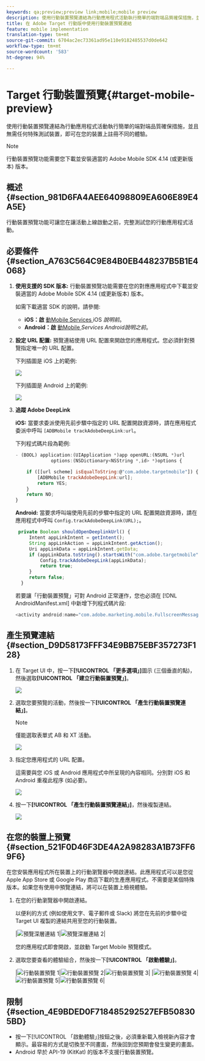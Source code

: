 ```yaml
---
keywords: qa;preview;preview link;mobile;mobile preview
description: 使用行動裝置預覽連結為行動應用程式活動執行簡單的端對端品質確保措施，並且無需任何特殊測試裝置，即可在您的裝置上註冊不同的體驗。
title: 在 Adobe Target 行動版中使用行動裝置預覽連結
feature: mobile implementation
translation-type: tm+mt
source-git-commit: 6704ac2ec73361ad95e110e9182485537d0de642
workflow-type: tm+mt
source-wordcount: '583'
ht-degree: 94%

---
```



# Target 行動裝置預覽{#target-mobile-preview}

使用行動裝置預覽連結為行動應用程式活動執行簡單的端對端品質確保措施，並且無需任何特殊測試裝置，即可在您的裝置上註冊不同的體驗。

>[!NOTE]
>
>行動裝置預覽功能需要您下載並安裝適當的 Adobe Mobile SDK 4.14 (或更新版本) 版本。

## 概述 {#section_981D6FA4AEE64098809EA606E89E4A5E}

行動裝置預覽功能可讓您在讓活動上線啟動之前，完整測試您的行動應用程式活動。

## 必要條件 {#section_A763C564C9E84B0EB448237B5B1E4068}

1. **使用支援的 SDK 版本:** 行動裝置預覽功能需要在您的對應應用程式中下載並安裝適當的 Adobe Mobile SDK 4.14 (或更新版本) 版本。

   如需下載適當 SDK 的說明，請參閱:

   * **iOS：啟** [動Mobile Services ](https://experienceleague.adobe.com/docs/mobile-services/ios/getting-started-ios/requirements.html) iOS *說明前*。
   * **Android：啟** [動Mobile ](https://experienceleague.adobe.com/docs/mobile-services/android/getting-started-android/requirements.html)  *Services Android說明之前*。

1. **設定 URL 配置:** 預覽連結使用 URL 配置來開啟您的應用程式。您必須針對預覽指定唯一的 URL 配置。

   下列插圖是 iOS 上的範例:

   ![](assets/mobile-preview-url-scheme-ios.png)

   下列插圖是 Android 上的範例:

   ![](assets/Android_Deeplink.png)

1. **追蹤 Adobe DeepLink**

   **iOS:** 當要求委派使用先前步驟中指定的 URL 配置開啟資源時，請在應用程式委派中呼叫 `[ADBMobile trackAdobeDeepLink:url`。

   下列程式碼片段為範例:

   ```javascript
   - (BOOL) application:(UIApplication *)app openURL:(NSURL *)url 
                options:(NSDictionary<NSString *,id> *)options { 
   
       if ([[url scheme] isEqualToString:@"com.adobe.targetmobile"]) { 
           [ADBMobile trackAdobeDeepLink:url]; 
           return YES; 
       } 
       return NO; 
   } 
   ```

   **Android:** 當要求呼叫端使用先前的步驟中指定的 URL 配置開啟資源時，請在應用程式中呼叫 `Config.trackAdobeDeepLink(URL);`。

   ```javascript
    private Boolean shouldOpenDeeplinkUrl() { 
        Intent appLinkIntent = getIntent(); 
        String appLinkAction = appLinkIntent.getAction(); 
        Uri appLinkData = appLinkIntent.getData; 
        if (appLinkData.toString().startsWith("com.adobe.targetmobile")) { 
            Config.trackAdobeDeepLink(appLinkData); 
            return true; 
        } 
        return false; 
     }
   ```

   若要讓「行動裝置預覽」可對 Android 正常運作，您也必須在 [!DNL AndroidManifest.xml] 中新增下列程式碼片段:

   ```javascript
   <activity android:name="com.adobe.marketing.mobile.FullscreenMessageActivity" />
   ```

## 產生預覽連結 {#section_D9D58173FFF34E9BB75EBF357273F128}

1. 在 Target UI 中，按一下&#x200B;**[!UICONTROL 「更多選項」]**&#x200B;圖示 (三個垂直的點)，然後選取&#x200B;**[!UICONTROL 「建立行動裝置預覽」]**。

   ![](assets/mobile-preview-create.png)

1. 選取您要預覽的活動，然後按一下&#x200B;**[!UICONTROL 「產生行動裝置預覽連結」]**。

   >[!NOTE]
   >
   >僅能選取表單式 AB 和 XT 活動。

   ![](assets/mobile-preview-select-activities.png)

1. 指定您應用程式的 URL 配置。

   這需要與您 iOS 或 Android 應用程式中所呈現的內容相同。分別對 iOS 和 Android 重複此程序 (如必要)。

   ![](assets/mobile-preview-enter-url-scheme.png)

1. 按一下&#x200B;**[!UICONTROL 「產生行動裝置預覽連結」]**，然後複製連結。

   ![](assets/mobile-preview-generate-and-copy.png)

## 在您的裝置上預覽 {#section_521F0D46F3DE4A2A98283A1B73FF69F6}

在您安裝應用程式所在裝置上的行動瀏覽器中開啟連結。此應用程式可以是您從 Apple App Store 或 Google Play 商店下載的生產應用程式。不需要是某個特殊版本。如果您有使用中預覽連結，將可以在裝置上檢視體驗。

1. 在您的行動瀏覽器中開啟連結。

   以便利的方式 (例如使用文字、電子郵件或 Slack) 將您在先前的步驟中從 Target UI 複製的連結共用至您的行動裝置。

   |![預覽深層連結 1](/help/c-target-mobile-app/assets/mobile-preview-open-deeplink.png)|![預覽深層連結 2](/help/c-target-mobile-app/assets/mobile-preview-open-app.png)|

   您的應用程式即會開啟，並啟動 Target Mobile 預覽模式。

1. 選取您要查看的體驗組合，然後按一下&#x200B;**[!UICONTROL 「啟動體驗」]**。

   |![行動裝置預覽 1](/help/c-target-mobile-app/assets/mobile-preview-experience-selection-1.png)|![行動裝置預覽 2](/help/c-target-mobile-app/assets/mobile-preview-experience-result-1-france.png)|![行動裝置預覽 3](/help/c-target-mobile-app/assets/mobile-preview-experience-result-1-shipfree.png)|
|![行動裝置預覽 4](/help/c-target-mobile-app/assets/mobile-preview-experience-selection-2.png)|![行動裝置預覽 5](/help/c-target-mobile-app/assets/mobile-preview-experience-result-2-aus.png)|![行動裝置預覽 6](/help/c-target-mobile-app/assets/mobile-preview-experience-result-2-10off.png)|

## 限制 {#section_4E9BDED0F718485292527EFB508305BD}

* 按一下[!UICONTROL 「啟動體驗」]按鈕之後，必須重新載入檢視新內容才會顯示。最容易的方式是切換至不同畫面，然後回到您預期會發生變更的畫面。
* Android 早於 API-19 (KitKat) 的版本不支援行動裝置預覽。